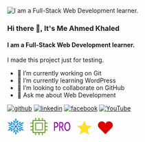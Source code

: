 ![ I am a Full-Stack Web Development learner.](https://scontent.fjsr13-1.fna.fbcdn.net/v/t39.30808-6/462295267_1300197864300544_6726789428045869958_n.jpg?_nc_cat=100&ccb=1-7&_nc_sid=127cfc&_nc_eui2=AeFhYVvqvC4nXLgLUAOzXYNlY3pM15TaUNNjekzXlNpQ05szCf-JaEeUxKpWjkzWVP7M8a2B7Xq6WEUQEtl3h_Yg&_nc_ohc=SY6OA9yJkMQQ7kNvgF15Ped&_nc_ht=scontent.fjsr13-1.fna&_nc_gid=ARRUeggMsaG7WkJLwsnBiRH&oh=00_AYCOOQPhTGAHdD7_kMDN7EGhSlOhHK7Nu2mkd48CNUIbrA&oe=6709A194)
### Hi there 👋, It's Me Ahmed Khaled
####  I am a Full-Stack Web Development learner.

I made this project just for testing.

- 🔭 I’m currently working on Git 
- 🌱 I’m currently learning WordPress  
- 👯 I’m looking to collaborate on GitHub 
- 💬 Ask me about Web Development 


[<img src='https://cdn.jsdelivr.net/npm/simple-icons@3.0.1/icons/github.svg' alt='github' height='40'>](https://github.com/ahmedkhaledsifat)  [<img src='https://cdn.jsdelivr.net/npm/simple-icons@3.0.1/icons/linkedin.svg' alt='linkedin' height='40'>](https://www.linkedin.com/in/ahmedkhaledwebdeveloper/)  [<img src='https://cdn.jsdelivr.net/npm/simple-icons@3.0.1/icons/facebook.svg' alt='facebook' height='40'>](https://www.facebook.com/ahmedkhaled.webdeveloper/)  [<img src='https://cdn.jsdelivr.net/npm/simple-icons@3.0.1/icons/youtube.svg' alt='YouTube' height='40'>](https://www.youtube.com/@ahmedkhaled.webdeveloper)  

<a href='https://archiveprogram.github.com/'><img src='https://raw.githubusercontent.com/acervenky/animated-github-badges/master/assets/acbadge.gif' width='40' height='40'></a> <a href='https://docs.github.com/en/developers'><img src='https://raw.githubusercontent.com/acervenky/animated-github-badges/master/assets/devbadge.gif' width='40' height='40'></a> <a href='https://github.com/pricing'><img src='https://raw.githubusercontent.com/acervenky/animated-github-badges/master/assets/pro.gif' width='40' height='40'></a> <a href='https://stars.github.com/'><img src='https://raw.githubusercontent.com/acervenky/animated-github-badges/master/assets/starbadge.gif' width='35' height='35'></a> <a href='https://docs.github.com/en/github/supporting-the-open-source-community-with-github-sponsors'><img src='https://raw.githubusercontent.com/acervenky/animated-github-badges/master/assets/sponsorbadge.gif' width='35' height='35'></a> 


 

